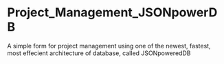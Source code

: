 # Project_Management_JSONpowerDB
A simple form for project management using one of the newest, fastest, most effecient architecture of database, called JSONpoweredDB

